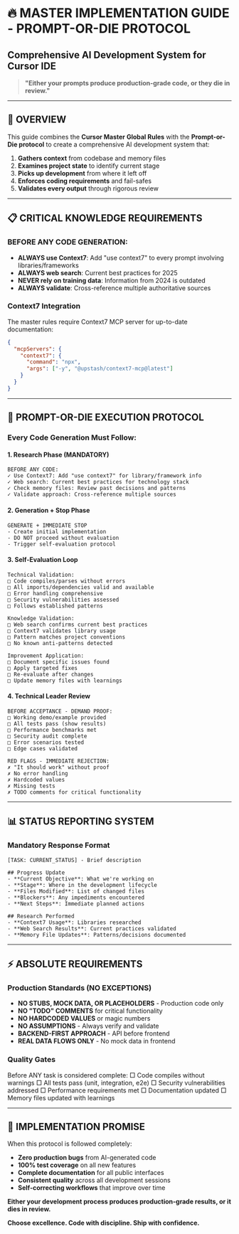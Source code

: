 # 🔥 MASTER IMPLEMENTATION GUIDE - PROMPT-OR-DIE PROTOCOL
## Comprehensive AI Development System for Cursor IDE

> **"Either your prompts produce production-grade code, or they die in review."**

---

## 🎯 OVERVIEW

This guide combines the **Cursor Master Global Rules** with the **Prompt-or-Die protocol** to create a comprehensive AI development system that:

1. **Gathers context** from codebase and memory files
2. **Examines project state** to identify current stage
3. **Picks up development** from where it left off
4. **Enforces coding requirements** and fail-safes
5. **Validates every output** through rigorous review

---

## 📋 CRITICAL KNOWLEDGE REQUIREMENTS

### BEFORE ANY CODE GENERATION:
- **ALWAYS use Context7**: Add "use context7" to every prompt involving libraries/frameworks
- **ALWAYS web search**: Current best practices for 2025
- **NEVER rely on training data**: Information from 2024 is outdated
- **ALWAYS validate**: Cross-reference multiple authoritative sources

### Context7 Integration
The master rules require Context7 MCP server for up-to-date documentation:
```json
{
  "mcpServers": {
    "context7": {
      "command": "npx", 
      "args": ["-y", "@upstash/context7-mcp@latest"]
    }
  }
}
```

---

## 🚀 PROMPT-OR-DIE EXECUTION PROTOCOL

### Every Code Generation Must Follow:

#### 1. Research Phase (MANDATORY)
```
BEFORE ANY CODE:
✓ Use Context7: Add "use context7" for library/framework info
✓ Web search: Current best practices for technology stack
✓ Check memory files: Review past decisions and patterns
✓ Validate approach: Cross-reference multiple sources
```

#### 2. Generation + Stop Phase
```
GENERATE + IMMEDIATE STOP
- Create initial implementation
- DO NOT proceed without evaluation
- Trigger self-evaluation protocol
```

#### 3. Self-Evaluation Loop
```
Technical Validation:
□ Code compiles/parses without errors
□ All imports/dependencies valid and available
□ Error handling comprehensive
□ Security vulnerabilities assessed
□ Follows established patterns

Knowledge Validation:
□ Web search confirms current best practices
□ Context7 validates library usage
□ Pattern matches project conventions
□ No known anti-patterns detected

Improvement Application:
□ Document specific issues found
□ Apply targeted fixes
□ Re-evaluate after changes
□ Update memory files with learnings
```

#### 4. Technical Leader Review
```
BEFORE ACCEPTANCE - DEMAND PROOF:
□ Working demo/example provided
□ All tests pass (show results)
□ Performance benchmarks met
□ Security audit complete
□ Error scenarios tested
□ Edge cases validated

RED FLAGS - IMMEDIATE REJECTION:
✗ "It should work" without proof
✗ No error handling
✗ Hardcoded values
✗ Missing tests
✗ TODO comments for critical functionality
```

---

## 📊 STATUS REPORTING SYSTEM

### Mandatory Response Format
```
[TASK: CURRENT_STATUS] - Brief description

## Progress Update
- **Current Objective**: What we're working on
- **Stage**: Where in the development lifecycle
- **Files Modified**: List of changed files
- **Blockers**: Any impediments encountered
- **Next Steps**: Immediate planned actions

## Research Performed
- **Context7 Usage**: Libraries researched
- **Web Search Results**: Current practices validated
- **Memory File Updates**: Patterns/decisions documented
```

---

## ⚡ ABSOLUTE REQUIREMENTS

### Production Standards (NO EXCEPTIONS)
- **NO STUBS, MOCK DATA, OR PLACEHOLDERS** - Production code only
- **NO "TODO" COMMENTS** for critical functionality
- **NO HARDCODED VALUES** or magic numbers
- **NO ASSUMPTIONS** - Always verify and validate
- **BACKEND-FIRST APPROACH** - API before frontend
- **REAL DATA FLOWS ONLY** - No mock data in frontend

### Quality Gates
Before ANY task is considered complete:
□ Code compiles without warnings
□ All tests pass (unit, integration, e2e)
□ Security vulnerabilities addressed
□ Performance requirements met
□ Documentation updated
□ Memory files updated with learnings

---

## 🎯 IMPLEMENTATION PROMISE

When this protocol is followed completely:
- **Zero production bugs** from AI-generated code
- **100% test coverage** on all new features
- **Complete documentation** for all public interfaces
- **Consistent quality** across all development sessions
- **Self-correcting workflows** that improve over time

**Either your development process produces production-grade results, or it dies in review.**

**Choose excellence. Code with discipline. Ship with confidence.**
